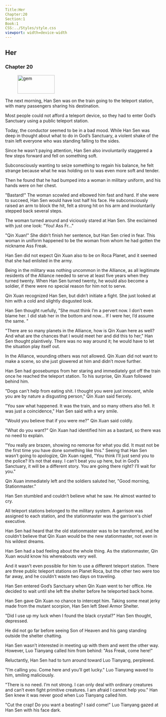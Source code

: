 ```yaml
---
Title:Her 
Chapter:20 
Section:1 
Book:1 
CSS:../Styles/style.css 
viewport: width=device-width
---
```

  
## Her
### Chapter 20
  
<figure>
	<img src="../Images/gem.gif" alt="gem" id="gem" width="120" height="60" />
</figure>
  

  
The next morning, Han Sen was on the train going to the teleport station, with many passengers sharing his destination.

Most people could not afford a teleport device, so they had to enter God’s Sanctuary using a public teleport station.

Today, the conductor seemed to be in a bad mood. While Han Sen was deep in thought about what to do in God’s Sanctuary, a violent shake of the train left everyone who was standing falling to the sides.

Since he wasn’t paying attention, Han Sen also involuntarily staggered a few steps forward and fell on something soft.

Subconsciously wanting to seize something to regain his balance, he felt strange because what he was holding on to was even more soft and tender.

Then he found that he had bumped into a woman in military uniform, and his hands were on her chest.

"Bastard!" The woman scowled and elbowed him fast and hard. If she were to succeed, Han Sen would have lost half his face. He subconsciously raised an arm to block the hit, felt a strong hit on his arm and involuntarily stepped back several steps.

The woman turned around and viciously stared at Han Sen. She exclaimed with just one look: "You! Ass Fr..."

"Qin Xuan!" She didn’t finish her sentence, but Han Sen cried in fear. This woman in uniform happened to be the woman from whom he had gotten the nickname Ass Freak.

Han Sen did not expect Qin Xuan also to be on Roca Planet, and it seemed that she had enlisted in the army.

Being in the military was nothing uncommon in the Alliance, as all legitimate residents of the Alliance needed to serve at least five years when they turned twenty. When Han Sen turned twenty, he would also become a soldier, if there were no special reason for him not to serve.

Qin Xuan recognized Han Sen, but didn’t initiate a fight. She just looked at him with a cold and slightly disgusted look.

Han Sen thought ruefully, "She must think I’m a pervert now. I don’t even blame her. I did stab her in the bottom and now… If I were her, I’d assume the same. "

"There are so many planets in the Alliance, how is Qin Xuan here as well? And what are the chances that I would meet her and did this to her," Han Sen thought plaintively. There was no way around it; he would have to let the situation play itself out.

In the Alliance, wounding others was not allowed. Qin Xuan did not want to make a scene, so she just glowered at him and didn’t move further.

Han Sen had goosebumps from her staring and immediately got off the train once he reached the teleport station. To his surprise, Qin Xuan followed behind him.

"Dogs can't help from eating shit. I thought you were just innocent, while you are by nature a disgusting person," Qin Xuan said fiercely.

"You saw what happened. It was the train, and so many others also fell. It was just a coincidence," Han Sen said with a wry smile.

"Would you believe that if you were me?" Qin Xuan said coldly.

"What do you want?" Qin Xuan had identified him as a bastard, so there was no need to explain.

"You really are brazen, showing no remorse for what you did. It must not be the first time you have done something like this." Seeing that Han Sen wasn’t going to apologize, Qin Xuan raged, "You think I’ll just send you to the police? It’s not that easy. I can’t beat you up here, but in God’s Sanctuary, it will be a different story. You are going there right? I’ll wait for you."

Qin Xuan immediately left and the soldiers saluted her, "Good morning, Stationmaster."

Han Sen stumbled and couldn’t believe what he saw. He almost wanted to cry.

All teleport stations belonged to the military system. A garrison was assigned to each station, and the stationmaster was the garrison's chief executive.

Han Sen had heard that the old stationmaster was to be transferred, and he couldn’t believe that Qin Xuan would be the new stationmaster, not even in his wildest dreams.

Han Sen had a bad feeling about the whole thing. As the stationmaster, Qin Xuan would know his whereabouts very well.

And it wasn’t even possible for him to use a different teleport station. There are three public teleport stations on Planet Roca, but the other two were too far away, and he couldn’t waste two days on traveling.

Han Sen entered God’s Sanctuary when Qin Xuan went to her office. He decided to wait until she left the shelter before he teleported back home.

Han Sen gave Qin Xuan no chance to intercept him. Taking some meat jerky made from the mutant scorpion, Han Sen left Steel Armor Shelter.

"Did I use up my luck when I found the black crystal?" Han Sen thought, depressed.

He did not go far before seeing Son of Heaven and his gang standing outside the shelter chatting.

Han Sen wasn’t interested in meeting up with them and went the other way. However, Luo Tianyang called him from behind: "Ass Freak, come here!"

Reluctantly, Han Sen had to turn around toward Luo Tianyang, perplexed.

"I’m calling you. Come here and you’ll get lucky." Luo Tianyang waved to him, smiling maliciously.

"There is no need. I’m not strong. I can only deal with ordinary creatures and can’t even fight primitive creatures. I am afraid I cannot help you." Han Sen knew it was never good when Luo Tianyang called him.

"Cut the crap! Do you want a beating? I said come!" Luo Tianyang gazed at Han Sen with his face dark.